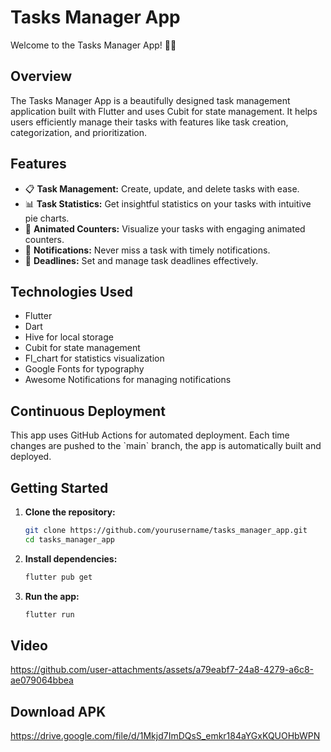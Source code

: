 
# Tasks Manager App

Welcome to the Tasks Manager App! 📝✨

## Overview
The Tasks Manager App is a beautifully designed task management application built with Flutter and uses Cubit for state management. It helps users efficiently manage their tasks with features like task creation, categorization, and prioritization.

## Features
- 📋 **Task Management:** Create, update, and delete tasks with ease.
- 📊 **Task Statistics:** Get insightful statistics on your tasks with intuitive pie charts.
- 🔄 **Animated Counters:** Visualize your tasks with engaging animated counters.
- 🔔 **Notifications:** Never miss a task with timely notifications.
- 📅 **Deadlines:** Set and manage task deadlines effectively.


## Technologies Used
- Flutter
- Dart
- Hive for local storage
- Cubit for state management
- Fl_chart for statistics visualization
- Google Fonts for typography
- Awesome Notifications for managing notifications

## Continuous Deployment
This app uses GitHub Actions for automated deployment. Each time changes are pushed to the \`main\` branch, the app is automatically built and deployed.



## Getting Started
1. **Clone the repository:**
   ```sh
   git clone https://github.com/yourusername/tasks_manager_app.git
   cd tasks_manager_app
   ```

2. **Install dependencies:**
   ```sh
   flutter pub get
   ```

3. **Run the app:**
   ```sh
   flutter run
   ```

## Video



https://github.com/user-attachments/assets/a79eabf7-24a8-4279-a6c8-ae079064bbea



## Download APK

https://drive.google.com/file/d/1Mkjd7ImDQsS_emkr184aYGxKQUOHbWPN

